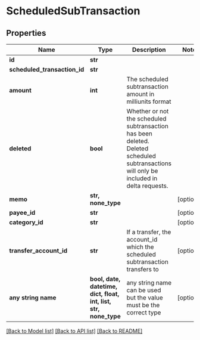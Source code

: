 # ScheduledSubTransaction


## Properties
Name | Type | Description | Notes
------------ | ------------- | ------------- | -------------
**id** | **str** |  | 
**scheduled_transaction_id** | **str** |  | 
**amount** | **int** | The scheduled subtransaction amount in milliunits format | 
**deleted** | **bool** | Whether or not the scheduled subtransaction has been deleted.  Deleted scheduled subtransactions will only be included in delta requests. | 
**memo** | **str, none_type** |  | [optional] 
**payee_id** | **str** |  | [optional] 
**category_id** | **str** |  | [optional] 
**transfer_account_id** | **str** | If a transfer, the account_id which the scheduled subtransaction transfers to | [optional] 
**any string name** | **bool, date, datetime, dict, float, int, list, str, none_type** | any string name can be used but the value must be the correct type | [optional]

[[Back to Model list]](../README.md#documentation-for-models) [[Back to API list]](../README.md#documentation-for-api-endpoints) [[Back to README]](../README.md)


